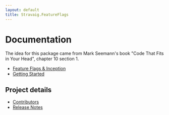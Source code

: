 ```yaml
---
layout: default
title: Stravaig.FeatureFlags
---
```


# Documentation

The idea for this package came from Mark Seemann's book "Code That Fits in Your Head", chapter 10 section 1. 

* [Feature Flags & Inception](inception.md)
* [Getting Started](getting-started.md)

## Project details

* [Contributors](contributors.md)
* [Release Notes](release-notes/index.md)
